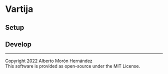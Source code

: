 # Vartija


## Setup


## Develop


---
Copyright 2022 Alberto Morón Hernández  
This software is provided as open-source under the MIT License.
